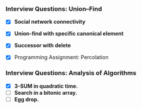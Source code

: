 ### Interview Questions: Union–Find 

- [x] **Social network connectivity**
- [x] **Union-find with specific canonical element**
- [x] **Successor with delete**

- [x] Programming Assignment: Percolation

### Interview Questions: Analysis of Algorithms 

- [x] **3-SUM in quadratic time.**
- [ ] **Search in a bitonic array.**
- [ ] **Egg drop.**
